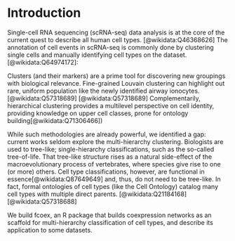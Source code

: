# Introduction

Single-cell RNA sequencing (scRNA-seq) data analysis is at the core of the current quest to describe all human cell types. [@wikidata:Q46368626] The annotation of cell events in scRNA-seq is commonly done by clustering single cells and manually identifying cell types on the dataset. [@wikidata:Q64974172]:

Clusters (and their markers) are a prime tool for discovering new groupings with biological relevance. Fine-grained Louvain clustering can highlight out rare, uniform population like the newly identified airway ionocytes. [@wikidata:Q57318689]  [@wikidata:Q57318689] Complementarily, hierarchical clustering provides a multilevel perspective on cell identity, providing knowledge on upper cell classes, prone for ontology building[@wikidata:Q71306466])

While such methodologies are already powerful, we identified a gap: current works seldom explore the multi-hierarchy clustering. Biologists are used to tree-like; single-hierarchy classifications, such as the so-called tree-of-life. That tree-like structure rises as a natural side-effect of the macroevolutionary process of vertebrates, where species give rise to one (or more) others. Cell type classifications, however, are functional in essence[@wikidata:Q87649649] and, thus, do not need to be tree-like. In fact, formal ontologies of cell types (like the Cell Ontology) catalog many cell types with multiple direct parents. [@wikidata:Q21184168] [@wikidata:Q57318688]

We build fcoex, an R package that builds coexpression networks as an scaffold for multi-hierarchy classification of cell types, and describe its application to some datasets.
